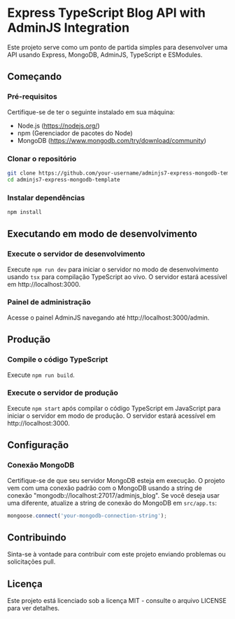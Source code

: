 # Express TypeScript Blog API with AdminJS Integration

Este projeto serve como um ponto de partida simples para desenvolver uma API usando Express, MongoDB, AdminJS, TypeScript e ESModules.

## Começando

### Pré-requisitos

Certifique-se de ter o seguinte instalado em sua máquina:

- Node.js (https://nodejs.org/)
- npm (Gerenciador de pacotes do Node)
- MongoDB (https://www.mongodb.com/try/download/community)

### Clonar o repositório

```bash
git clone https://github.com/your-username/adminjs7-express-mongodb-template.git
cd adminjs7-express-mongodb-template
```

### Instalar dependências

```bash
npm install
```

## Executando em modo de desenvolvimento

### Execute o servidor de desenvolvimento

Execute `npm run dev` para iniciar o servidor no modo de desenvolvimento usando `tsx` para compilação TypeScript ao vivo. O servidor estará acessível em http://localhost:3000.

### Painel de administração

Acesse o painel AdminJS navegando até http://localhost:3000/admin.

## Produção

### Compile o código TypeScript

Execute `npm run build`.

### Execute o servidor de produção

Execute `npm start` após compilar o código TypeScript em JavaScript para iniciar o servidor em modo de produção. O servidor estará acessível em http://localhost:3000.

## Configuração

### Conexão MongoDB

Certifique-se de que seu servidor MongoDB esteja em execução. O projeto vem com uma conexão padrão com o MongoDB usando a string de conexão "mongodb://localhost:27017/adminjs_blog". Se você deseja usar uma diferente, atualize a string de conexão do MongoDB em `src/app.ts`:

```typescript
mongoose.connect('your-mongodb-connection-string');
```

## Contribuindo

Sinta-se à vontade para contribuir com este projeto enviando problemas ou solicitações pull.

## Licença

Este projeto está licenciado sob a licença MIT - consulte o arquivo LICENSE para ver detalhes.